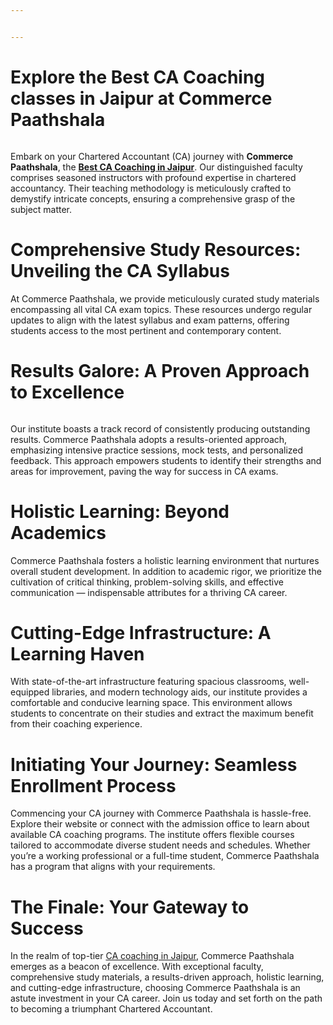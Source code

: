 ```yaml
---


---
```


<h1 id="explore-the-best-ca-coaching-classes-in-jaipur-at-commerce-paathshala">Explore the Best CA Coaching classes in Jaipur at Commerce Paathshala</h1>
<p><img src="https://miro.medium.com/v2/resize:fit:607/0*Q1ldgl9w-txrTLGU.jpeg" alt=""></p>
<p>Embark on your Chartered Accountant (CA) journey with  <strong>Commerce Paathshala</strong>, the  <a href="https://www.commercepaathshala.com/courses/ca-foundation-classes/"><strong>Best CA Coaching in Jaipur</strong></a>. Our distinguished faculty comprises seasoned instructors with profound expertise in chartered accountancy. Their teaching methodology is meticulously crafted to demystify intricate concepts, ensuring a comprehensive grasp of the subject matter.</p>
<h1 id="comprehensive-study-resources-unveiling-the-ca-syllabus">Comprehensive Study Resources: Unveiling the CA Syllabus</h1>
<p>At Commerce Paathshala, we provide meticulously curated study materials encompassing all vital CA exam topics. These resources undergo regular updates to align with the latest syllabus and exam patterns, offering students access to the most pertinent and contemporary content.</p>
<h1 id="results-galore-a-proven-approach-to-excellence">Results Galore: A Proven Approach to Excellence</h1>
<p><img src="https://miro.medium.com/v2/resize:fit:606/0*a0xl9LHUwffXu-8G.jpeg" alt=""></p>
<p>Our institute boasts a track record of consistently producing outstanding results. Commerce Paathshala adopts a results-oriented approach, emphasizing intensive practice sessions, mock tests, and personalized feedback. This approach empowers students to identify their strengths and areas for improvement, paving the way for success in CA exams.</p>
<h1 id="holistic-learning-beyond-academics">Holistic Learning: Beyond Academics</h1>
<p>Commerce Paathshala fosters a holistic learning environment that nurtures overall student development. In addition to academic rigor, we prioritize the cultivation of critical thinking, problem-solving skills, and effective communication — indispensable attributes for a thriving CA career.</p>
<h1 id="cutting-edge-infrastructure-a-learning-haven">Cutting-Edge Infrastructure: A Learning Haven</h1>
<p>With state-of-the-art infrastructure featuring spacious classrooms, well-equipped libraries, and modern technology aids, our institute provides a comfortable and conducive learning space. This environment allows students to concentrate on their studies and extract the maximum benefit from their coaching experience.</p>
<h1 id="initiating-your-journey-seamless-enrollment-process">Initiating Your Journey: Seamless Enrollment Process</h1>
<p>Commencing your CA journey with Commerce Paathshala is hassle-free. Explore their website or connect with the admission office to learn about available CA coaching programs. The institute offers flexible courses tailored to accommodate diverse student needs and schedules. Whether you’re a working professional or a full-time student, Commerce Paathshala has a program that aligns with your requirements.</p>
<h1 id="the-finale-your-gateway-to-success">The Finale: Your Gateway to Success</h1>
<p>In the realm of top-tier  <a href="https://www.commercepaathshala.com/">CA coaching in Jaipur</a>, Commerce Paathshala emerges as a beacon of excellence. With exceptional faculty, comprehensive study materials, a results-driven approach, holistic learning, and cutting-edge infrastructure, choosing Commerce Paathshala is an astute investment in your CA career. Join us today and set forth on the path to becoming a triumphant Chartered Accountant.</p>

